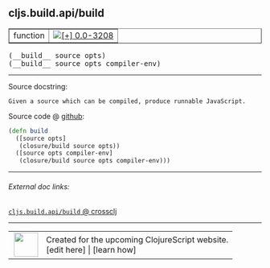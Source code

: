 ## cljs.build.api/build



 <table border="1">
<tr>
<td>function</td>
<td><a href="https://github.com/cljsinfo/cljs-api-docs/tree/0.0-3208"><img valign="middle" alt="[+] 0.0-3208" title="Added in 0.0-3208" src="https://img.shields.io/badge/+-0.0--3208-lightgrey.svg"></a> </td>
</tr>
</table>


 <samp>
(__build__ source opts)<br>
</samp>
 <samp>
(__build__ source opts compiler-env)<br>
</samp>

---





Source docstring:

```
Given a source which can be compiled, produce runnable JavaScript.
```


Source code @ [github](https://github.com/clojure/clojurescript/blob/r3264/src/main/clojure/cljs/build/api.clj#L116-L121):

```clj
(defn build
  ([source opts]
   (closure/build source opts))
  ([source opts compiler-env]
   (closure/build source opts compiler-env)))
```

<!--
Repo - tag - source tree - lines:

 <pre>
clojurescript @ r3264
└── src
    └── main
        └── clojure
            └── cljs
                └── build
                    └── <ins>[api.clj:116-121](https://github.com/clojure/clojurescript/blob/r3264/src/main/clojure/cljs/build/api.clj#L116-L121)</ins>
</pre>

-->

---



###### External doc links:

[`cljs.build.api/build` @ crossclj](http://crossclj.info/fun/cljs.build.api/build.html)<br>

---

 <table>
<tr><td>
<img valign="middle" align="right" width="48px" src="http://i.imgur.com/Hi20huC.png">
</td><td>
Created for the upcoming ClojureScript website.<br>
[edit here] | [learn how]
</td></tr></table>

[edit here]:https://github.com/cljsinfo/cljs-api-docs/blob/master/cljsdoc/cljs.build.api/build.cljsdoc
[learn how]:https://github.com/cljsinfo/cljs-api-docs/wiki/cljsdoc-files

<!--

This information was too distracting to show to readers, but I'll leave it
commented here since it is helpful to:

- pretty-print the data used to generate this document
- and show how to retrieve that data



The API data for this symbol:

```clj
{:ns "cljs.build.api",
 :name "build",
 :signature ["[source opts]" "[source opts compiler-env]"],
 :history [["+" "0.0-3208"]],
 :type "function",
 :full-name-encode "cljs.build.api/build",
 :source {:code "(defn build\n  ([source opts]\n   (closure/build source opts))\n  ([source opts compiler-env]\n   (closure/build source opts compiler-env)))",
          :title "Source code",
          :repo "clojurescript",
          :tag "r3264",
          :filename "src/main/clojure/cljs/build/api.clj",
          :lines [116 121]},
 :full-name "cljs.build.api/build",
 :docstring "Given a source which can be compiled, produce runnable JavaScript."}

```

Retrieve the API data for this symbol:

```clj
;; from Clojure REPL
(require '[clojure.edn :as edn])
(-> (slurp "https://raw.githubusercontent.com/cljsinfo/cljs-api-docs/catalog/cljs-api.edn")
    (edn/read-string)
    (get-in [:symbols "cljs.build.api/build"]))
```

-->
